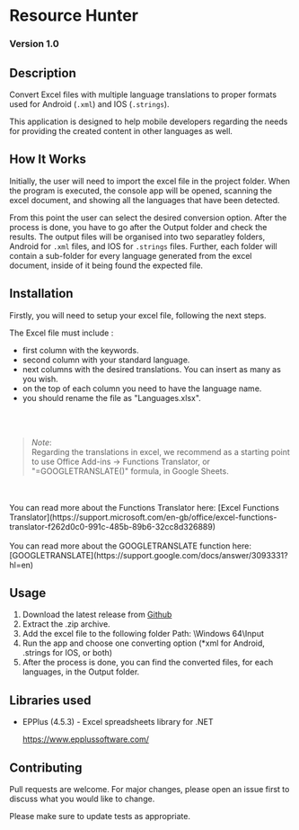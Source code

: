 # Resource Hunter
### Version 1.0

## Description

Convert Excel files with multiple language translations to proper formats used for Android (`.xml`) and IOS (`.strings`).

This application is designed to help mobile developers regarding the needs for providing the created content in other languages as well.

## How It Works

  Initially, the user will need to import the excel file in the project folder. When the program is executed, the console app will be opened, scanning the excel document, and showing all the languages that have been detected.
  
  From this point the user can select the desired conversion option. After the process is done, you have to go after the Output folder and check the results. The output files will be organised into two separatley folders, Android for `.xml` files, and IOS for `.strings` files. Further, each folder will contain a sub-folder for every language generated from the excel document, inside of it being found the expected file.

## Installation

Firstly, you will need to setup your excel file, following the next steps.

The Excel file must include :

- first column with the keywords.
- second column with your standard language.
- next columns with the desired translations. You can insert as many as you wish.
- on the top of each column you need to have the language name.
- you should rename the file as "Languages.xlsx".
</br>
</br>

> *Note*: </br>
  Regarding the translations in excel, we recommend as a starting point to use Office Add-ins -> Functions Translator, or "=GOOGLETRANSLATE()" formula, in Google Sheets. 
  </br>
  </br>
  You can read more about the Functions Translator here:
  [Excel Functions Translator](https://support.microsoft.com/en-gb/office/excel-functions-translator-f262d0c0-991c-485b-89b6-32cc8d326889)
  </br>
  </br>
  You can read more about the GOOGLETRANSLATE function here:
  [GOOGLETRANSLATE](https://support.google.com/docs/answer/3093331?hl=en)


## Usage

1. Download the latest release from [Github](https://github.com/2Morrow-IT-Solutions/resource-hunter/releases)
2. Extract the .zip archive.
3. Add the excel file to the following folder Path: \Windows 64\Input
4. Run the app and choose one converting option (*xml for Android, .strings for IOS, or both)
5. After the process is done, you can find the converted files, for each languages, in the Output folder.

## Libraries used

- EPPlus (4.5.3) - Excel spreadsheets library for .NET

  <https://www.epplussoftware.com/>

## Contributing

Pull requests are welcome. For major changes, please open an issue first
to discuss what you would like to change.

Please make sure to update tests as appropriate.
